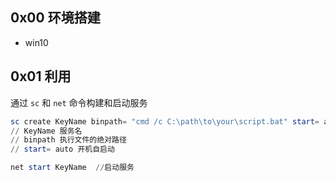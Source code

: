 ## 0x00 环境搭建

- win10



## 0x01 利用

通过 `sc` 和 `net` 命令构建和启动服务



```powershell
sc create KeyName binpath= "cmd /c C:\path\to\your\script.bat" start= auto
// KeyName 服务名
// binpath 执行文件的绝对路径
// start= auto 开机自启动

net start KeyName  //启动服务
```

